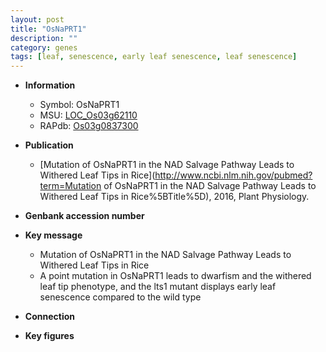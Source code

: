 ```yaml
---
layout: post
title: "OsNaPRT1"
description: ""
category: genes
tags: [leaf, senescence, early leaf senescence, leaf senescence]
---
```


* **Information**  
    + Symbol: OsNaPRT1  
    + MSU: [LOC_Os03g62110](http://rice.plantbiology.msu.edu/cgi-bin/ORF_infopage.cgi?orf=LOC_Os03g62110)  
    + RAPdb: [Os03g0837300](http://rapdb.dna.affrc.go.jp/viewer/gbrowse_details/irgsp1?name=Os03g0837300)  

* **Publication**  
    + [Mutation of OsNaPRT1 in the NAD Salvage Pathway Leads to Withered Leaf Tips in Rice](http://www.ncbi.nlm.nih.gov/pubmed?term=Mutation of OsNaPRT1 in the NAD Salvage Pathway Leads to Withered Leaf Tips in Rice%5BTitle%5D), 2016, Plant Physiology.

* **Genbank accession number**  

* **Key message**  
    + Mutation of OsNaPRT1 in the NAD Salvage Pathway Leads to Withered Leaf Tips in Rice
    + A point mutation in OsNaPRT1 leads to dwarfism and the withered leaf tip phenotype, and the lts1 mutant displays early leaf senescence compared to the wild type

* **Connection**  

* **Key figures**  


